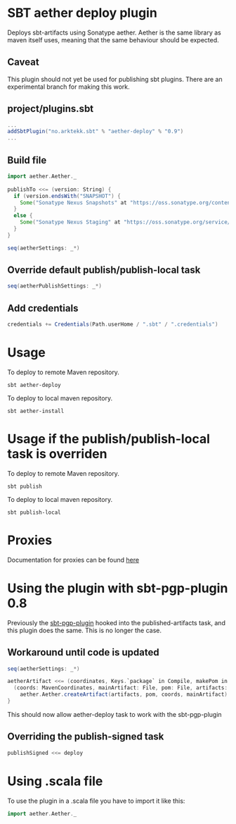 # SBT aether deploy plugin
Deploys sbt-artifacts using Sonatype aether. 
Aether is the same library as maven itself uses, meaning that the same behaviour should be expected.

## Caveat 
This plugin should not yet be used for publishing sbt plugins. There are an experimental branch for making this work.

## project/plugins.sbt

```scala
...
addSbtPlugin("no.arktekk.sbt" % "aether-deploy" % "0.9")
...
```


## Build file
  
```scala
import aether.Aether._
  
publishTo <<= (version: String) {
  if (version.endsWith("SNAPSHOT") {
    Some("Sonatype Nexus Snapshots" at "https://oss.sonatype.org/content/repositories/snapshots")
  }
  else {
    Some("Sonatype Nexus Staging" at "https://oss.sonatype.org/service/local/staging/deploy/maven2")
  }
}

seq(aetherSettings: _*)
```


## Override default publish/publish-local task

```scala
seq(aetherPublishSettings: _*)
```


## Add credentials

```scala
credentials += Credentials(Path.userHome / ".sbt" / ".credentials")
```

# Usage

To deploy to remote Maven repository.

    sbt aether-deploy

To deploy to local maven repository.

    sbt aether-install

# Usage if the publish/publish-local task is overriden

To deploy to remote Maven repository.

    sbt publish

To deploy to local maven repository.

    sbt publish-local

# Proxies

Documentation for proxies can be found [here](http://docs.oracle.com/javase/6/docs/technotes/guides/net/proxies.html)

# Using the plugin with sbt-pgp-plugin 0.8

Previously the [sbt-pgp-plugin](https://github.com/sbt/sbt-pgp) hooked into the published-artifacts task, 
and this plugin does the same. This is no longer the case.

## Workaround until code is updated

```scala
seq(aetherSettings: _*)

aetherArtifact <<= (coordinates, Keys.`package` in Compile, makePom in Compile, signedArtifacts in Compile) map {
  (coords: MavenCoordinates, mainArtifact: File, pom: File, artifacts: Map[Artifact, File]) =>
    aether.Aether.createArtifact(artifacts, pom, coords, mainArtifact) 
}
```

This should now allow aether-deploy task to work with the sbt-pgp-plugin

## Overriding the publish-signed task

```scala
publishSigned <<= deploy
```
   
# Using .scala file

To use the plugin in a .scala file you have to import it like this:

```scala
import aether.Aether._
```
